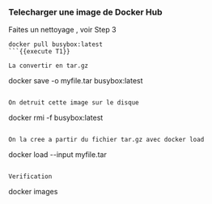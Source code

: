 
### Telecharger une image de Docker Hub

Faites un nettoyage , voir  Step 3

```
docker pull busybox:latest
```{{execute T1}}

La convertir en tar.gz
```
docker save -o myfile.tar busybox:latest
```{{execute T1}}

On detruit cette image sur le disque
```
docker rmi -f busybox:latest
```{{execute T1}}

On la cree a partir du fichier tar.gz avec docker load
```
docker load --input myfile.tar
```{{execute T1}}

Verification 
```
docker images
```{{execute T1}}




